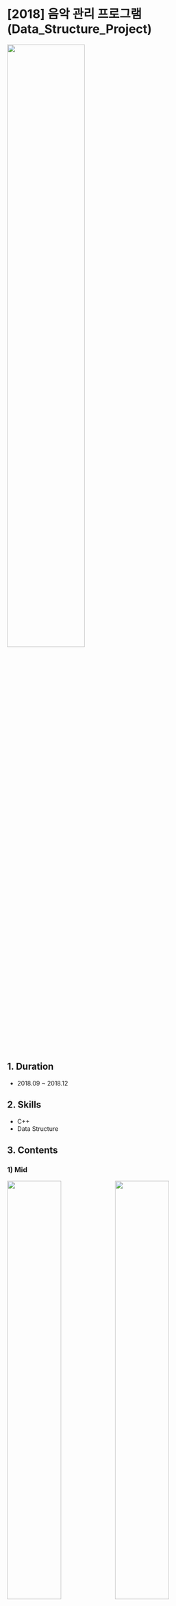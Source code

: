 # [2018] 음악 관리 프로그램(Data_Structure_Project)

<img src="https://user-images.githubusercontent.com/109687076/184593270-5aeacd91-83b5-4753-be65-d05a2f57f230.JPG" width="60%">

## 1. Duration
- 2018.09 ~ 2018.12


## 2. Skills
- C++
- Data Structure


## 3. Contents

### 1) Mid

<img src="https://user-images.githubusercontent.com/109687076/184593794-36c02b5f-78a6-442a-8629-47f7128bf42e.JPG" width="50%"><img src="https://user-images.githubusercontent.com/109687076/184593796-6a097286-aa43-4364-a865-43672175c7bf.JPG" width="50%">
<img src="https://user-images.githubusercontent.com/109687076/184593798-59bdd887-3b2f-4e71-8de1-533cfd93e143.JPG" width="50%"><img src="https://user-images.githubusercontent.com/109687076/184593799-663ae9c7-109f-4102-a07d-0825d6f66e99.JPG" width="50%">
<img src="https://user-images.githubusercontent.com/109687076/184593800-a2ad9211-06cb-4ce3-831f-844e706c4934.JPG" width="50%"><img src="https://user-images.githubusercontent.com/109687076/184593801-67302fe4-7d95-4de2-b3ab-7ddba4de2ade.JPG" width="50%">
<img src="https://user-images.githubusercontent.com/109687076/184593804-4d906bf8-bc4d-4c49-8884-d686d6205c24.JPG" width="50%"><img src="https://user-images.githubusercontent.com/109687076/184593811-4aeb23a7-4efd-45c8-882f-8d6c78146ed0.JPG" width="50%">
<img src="https://user-images.githubusercontent.com/109687076/184593813-ec01c869-4077-404d-9abd-d3705defe335.JPG" width="50%"><img src="https://user-images.githubusercontent.com/109687076/184593789-924febf8-928a-4a71-bcac-7739f2643a1a.JPG" width="50%">


### 2) Final

<img src="https://user-images.githubusercontent.com/109687076/184594172-917873ab-5add-4522-9ff3-16edbeaaef67.JPG" width="33%"><img src="https://user-images.githubusercontent.com/109687076/184594174-53f6698b-0370-49f3-90e4-b1ef227ef894.JPG" width="33%"><img src="https://user-images.githubusercontent.com/109687076/184594175-92535548-9b0f-49f3-9bc5-cff78218d01e.JPG" width="33%">

<img src="https://user-images.githubusercontent.com/109687076/184594176-fd6ae431-8346-45c9-8c7f-08ced32c1ee3.JPG" width="33%"><img src="https://user-images.githubusercontent.com/109687076/184594178-c37461e5-ddad-4e98-a142-2eddf78fcf56.JPG" width="33%"><img src="https://user-images.githubusercontent.com/109687076/184594180-edb2ee67-35e8-44f1-b2e0-ba0f5fe6c853.JPG" width="33%">

<img src="https://user-images.githubusercontent.com/109687076/184594181-f85a683a-f7c2-4d0e-baea-e33324393465.JPG" width="33%"><img src="https://user-images.githubusercontent.com/109687076/184594183-adf37e68-84e1-4016-b095-44132fe30827.JPG" width="33%"><img src="https://user-images.githubusercontent.com/109687076/184594185-9f04314e-b888-47c1-aba6-82494e6a18ca.JPG" width="33%">
<img src="https://user-images.githubusercontent.com/109687076/184594187-0f5486bb-2c14-496d-8094-2446b4681f5f.JPG" width="33%"><img src="https://user-images.githubusercontent.com/109687076/184594188-8e75aebf-aac6-4c2c-9b31-7a9dd519ef9d.JPG" width="33%"><img src="https://user-images.githubusercontent.com/109687076/184594191-81b84ca6-20c8-4780-a160-58c9f47c6ab5.JPG" width="33%">
<img src="https://user-images.githubusercontent.com/109687076/184594192-5332843e-8a52-4a00-8e34-41a1fe7e500e.JPG" width="33%"><img src="https://user-images.githubusercontent.com/109687076/184594197-80de706f-f7d0-4376-ae77-a2c6cc5f2409.JPG" width="33%"><img src="https://user-images.githubusercontent.com/109687076/184594198-757d5073-5cbb-4e72-9dbf-803fa21465e9.JPG" width="33%">

<img src ="https://user-images.githubusercontent.com/109687076/184594200-f3900084-9d95-45e8-a231-12c3218b3e10.JPG" width = "33%"><img src ="https://user-images.githubusercontent.com/109687076/184594169-77dba923-6942-4cbc-ae20-6c0d5121d395.JPG" width = "33%">

